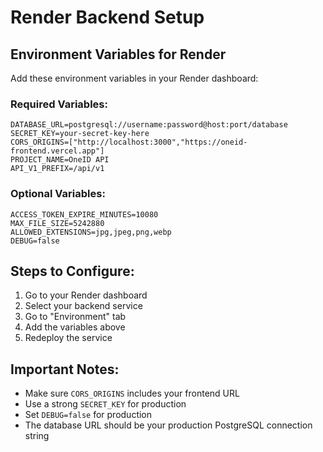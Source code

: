 # Render Backend Setup

## Environment Variables for Render

Add these environment variables in your Render dashboard:

### Required Variables:
```
DATABASE_URL=postgresql://username:password@host:port/database
SECRET_KEY=your-secret-key-here
CORS_ORIGINS=["http://localhost:3000","https://oneid-frontend.vercel.app"]
PROJECT_NAME=OneID API
API_V1_PREFIX=/api/v1
```

### Optional Variables:
```
ACCESS_TOKEN_EXPIRE_MINUTES=10080
MAX_FILE_SIZE=5242880
ALLOWED_EXTENSIONS=jpg,jpeg,png,webp
DEBUG=false
```

## Steps to Configure:

1. Go to your Render dashboard
2. Select your backend service
3. Go to "Environment" tab
4. Add the variables above
5. Redeploy the service

## Important Notes:

- Make sure `CORS_ORIGINS` includes your frontend URL
- Use a strong `SECRET_KEY` for production
- Set `DEBUG=false` for production
- The database URL should be your production PostgreSQL connection string
